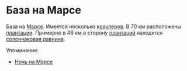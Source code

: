База на Марсе
=============

База на [Марсе](mars.md).
Имеется несколько [краулеров](../technology/krauler_tipa_yashcherica.md).
В 70 км расположены [плантации](mars_plantacii.md).
Примерно в 46 км в сторону [плантаций](mars_plantacii.md) находится [солончаковая равнина](mars_solonchak.md).

Упоминание:
- [Ночь на Марсе](../literature/noch_na_marse.md)